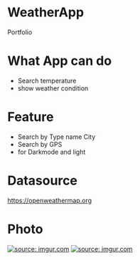 # WeatherApp
Portfolio

# What App can do
- Search temperature
- show weather condition

# Feature
- Search by Type name City
- Search by GPS
- for Darkmode and light

# Datasource
https://openweathermap.org

# Photo
<a href="https://imgur.com/Xxr1Ig2"><img src="https://i.imgur.com/Xxr1Ig2.png?1" title="source: imgur.com" /></a>
<a href="https://imgur.com/eHh4O2E"><img src="https://i.imgur.com/eHh4O2E.png?1" title="source: imgur.com" /></a>
